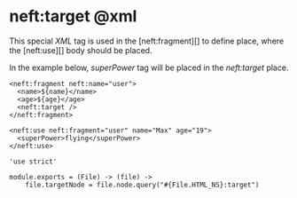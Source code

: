 neft:target @xml
===========

This special *XML* tag is used in the [neft:fragment][] to define place,
where the [neft:use][] body should be placed.

In the example below, *superPower* tag will be placed in the *neft:target* place.

```
<neft:fragment neft:name="user">
  <name>${name}</name>
  <age>${age}</age>
  <neft:target />
</neft:fragment>

<neft:use neft:fragment="user" name="Max" age="19">
  <superPower>flying</superPower>
</neft:use>
```

	'use strict'

	module.exports = (File) -> (file) ->
		file.targetNode = file.node.query("#{File.HTML_NS}:target")
